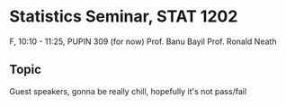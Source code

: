 # Statistics Seminar, STAT 1202
F, 10:10 - 11:25, PUPIN 309 (for now)
Prof. Banu Bayil
Prof. Ronald Neath

## Topic
Guest speakers, gonna be really chill, hopefully it's not pass/fail
